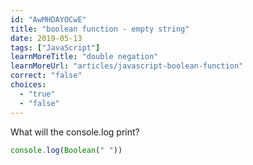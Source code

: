 ```yaml
---
id: "AwMHDAYOCwE"
title: "boolean function - empty string"
date: 2019-05-13
tags: ["JavaScript"]
learnMoreTitle: "double negation"
learnMoreUrl: "articles/javascript-boolean-function"
correct: "false"
choices:
  - "true"
  - "false"
---
```


What will the console.log print?

```js
console.log(Boolean(" "))
```